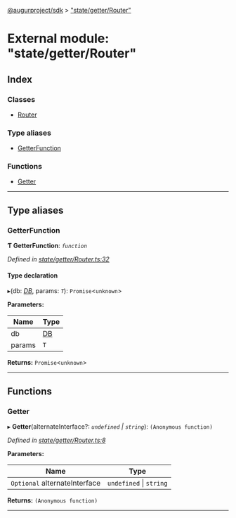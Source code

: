 [@augurproject/sdk](../README.md) > ["state/getter/Router"](../modules/_state_getter_router_.md)

# External module: "state/getter/Router"

## Index

### Classes

* [Router](../classes/_state_getter_router_.router.md)

### Type aliases

* [GetterFunction](_state_getter_router_.md#getterfunction)

### Functions

* [Getter](_state_getter_router_.md#getter)

---

## Type aliases

<a id="getterfunction"></a>

###  GetterFunction

**Ƭ GetterFunction**: *`function`*

*Defined in [state/getter/Router.ts:32](https://github.com/AugurProject/augur/blob/1991ef64ef/packages/augur-sdk/src/state/getter/Router.ts#L32)*

#### Type declaration
▸(db: *[DB](../classes/_state_db_db_.db.md)*, params: *`T`*): `Promise`<`unknown`>

**Parameters:**

| Name | Type |
| ------ | ------ |
| db | [DB](../classes/_state_db_db_.db.md) |
| params | `T` |

**Returns:** `Promise`<`unknown`>

___

## Functions

<a id="getter"></a>

###  Getter

▸ **Getter**(alternateInterface?: *`undefined` \| `string`*): `(Anonymous function)`

*Defined in [state/getter/Router.ts:8](https://github.com/AugurProject/augur/blob/1991ef64ef/packages/augur-sdk/src/state/getter/Router.ts#L8)*

**Parameters:**

| Name | Type |
| ------ | ------ |
| `Optional` alternateInterface | `undefined` \| `string` |

**Returns:** `(Anonymous function)`

___

